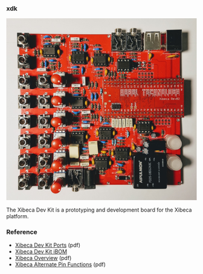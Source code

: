 ### xdk

![xdk](/assets/images/xdk.jpg)

The Xibeca Dev Kit is a prototyping and development board for the Xibeca platform.

### Reference
* [Xibeca Dev Kit Ports](Noctua_proto_Xibeca_PORTS.pdf) (pdf)
* [Xibeca Dev Kit iBOM](ibom_Xibeca_Proto.html)
* [Xibeca Overview](Xibeca%20Overview.pdf) (pdf)
* [Xibeca Alternate Pin Functions](Xibeca%20Alternate%20Pin%20Functions.pdf) (pdf)

<!-- ![Xibeca](/assets/images/Xibeca.png) -->
